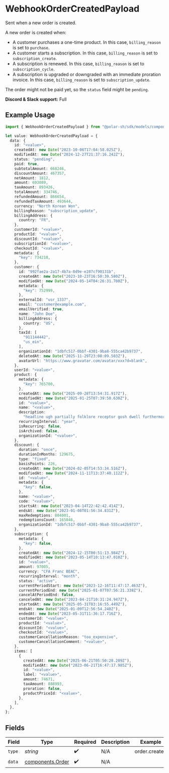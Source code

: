 # WebhookOrderCreatedPayload

Sent when a new order is created.

A new order is created when:

* A customer purchases a one-time product. In this case, `billing_reason` is set to `purchase`.
* A customer starts a subscription. In this case, `billing_reason` is set to `subscription_create`.
* A subscription is renewed. In this case, `billing_reason` is set to `subscription_cycle`.
* A subscription is upgraded or downgraded with an immediate proration invoice. In this case, `billing_reason` is set to `subscription_update`.

<Warning>The order might not be paid yet, so the `status` field might be `pending`.</Warning>

**Discord & Slack support:** Full

## Example Usage

```typescript
import { WebhookOrderCreatedPayload } from "@polar-sh/sdk/models/components/webhookordercreatedpayload.js";

let value: WebhookOrderCreatedPayload = {
  data: {
    id: "<value>",
    createdAt: new Date("2023-10-06T17:04:58.025Z"),
    modifiedAt: new Date("2024-12-27T21:37:16.242Z"),
    status: "pending",
    paid: true,
    subtotalAmount: 668246,
    discountAmount: 467357,
    netAmount: 1812,
    amount: 693089,
    taxAmount: 893426,
    totalAmount: 334746,
    refundedAmount: 866654,
    refundedTaxAmount: 493644,
    currency: "North Korean Won",
    billingReason: "subscription_update",
    billingAddress: {
      country: "FR",
    },
    customerId: "<value>",
    productId: "<value>",
    discountId: "<value>",
    subscriptionId: "<value>",
    checkoutId: "<value>",
    metadata: {
      "key": 734218,
    },
    customer: {
      id: "992fae2a-2a17-4b7a-8d9e-e287cf90131b",
      createdAt: new Date("2023-10-23T16:50:39.580Z"),
      modifiedAt: new Date("2024-05-14T04:26:31.780Z"),
      metadata: {
        "key": 752999,
      },
      externalId: "usr_1337",
      email: "customer@example.com",
      emailVerified: true,
      name: "John Doe",
      billingAddress: {
        country: "US",
      },
      taxId: [
        "911144442",
        "us_ein",
      ],
      organizationId: "1dbfc517-0bbf-4301-9ba8-555ca42b9737",
      deletedAt: new Date("2025-11-29T23:08:09.503Z"),
      avatarUrl: "https://www.gravatar.com/avatar/xxx?d=blank",
    },
    userId: "<value>",
    product: {
      metadata: {
        "key": 765700,
      },
      createdAt: new Date("2025-09-28T13:54:31.917Z"),
      modifiedAt: new Date("2025-01-25T07:39:50.630Z"),
      id: "<value>",
      name: "<value>",
      description:
        "headline ugh partially folklore receptor gosh dwell furthermore for midst",
      recurringInterval: "year",
      isRecurring: false,
      isArchived: false,
      organizationId: "<value>",
    },
    discount: {
      duration: "once",
      durationInMonths: 129675,
      type: "fixed",
      basisPoints: 226,
      createdAt: new Date("2024-02-05T14:53:34.516Z"),
      modifiedAt: new Date("2024-11-11T13:37:40.112Z"),
      id: "<value>",
      metadata: {
        "key": false,
      },
      name: "<value>",
      code: "<value>",
      startsAt: new Date("2023-04-14T22:42:42.414Z"),
      endsAt: new Date("2023-01-08T01:56:34.831Z"),
      maxRedemptions: 804001,
      redemptionsCount: 165046,
      organizationId: "1dbfc517-0bbf-4301-9ba8-555ca42b9737",
    },
    subscription: {
      metadata: {
        "key": false,
      },
      createdAt: new Date("2024-12-15T00:51:13.984Z"),
      modifiedAt: new Date("2023-05-14T10:13:47.010Z"),
      id: "<value>",
      amount: 97005,
      currency: "CFA Franc BEAC",
      recurringInterval: "month",
      status: "active",
      currentPeriodStart: new Date("2023-12-16T11:47:17.463Z"),
      currentPeriodEnd: new Date("2025-01-07T07:56:21.338Z"),
      cancelAtPeriodEnd: false,
      canceledAt: new Date("2023-04-21T10:31:24.947Z"),
      startedAt: new Date("2025-05-31T03:16:55.449Z"),
      endsAt: new Date("2025-01-09T12:56:54.240Z"),
      endedAt: new Date("2023-05-31T11:36:17.716Z"),
      customerId: "<value>",
      productId: "<value>",
      discountId: "<value>",
      checkoutId: "<value>",
      customerCancellationReason: "too_expensive",
      customerCancellationComment: "<value>",
    },
    items: [
      {
        createdAt: new Date("2025-06-21T05:50:28.209Z"),
        modifiedAt: new Date("2023-06-21T16:47:17.985Z"),
        id: "<value>",
        label: "<value>",
        amount: 74671,
        taxAmount: 888993,
        proration: false,
        productPriceId: "<value>",
      },
    ],
  },
};
```

## Fields

| Field                                                | Type                                                 | Required                                             | Description                                          | Example                                              |
| ---------------------------------------------------- | ---------------------------------------------------- | ---------------------------------------------------- | ---------------------------------------------------- | ---------------------------------------------------- |
| `type`                                               | *string*                                             | :heavy_check_mark:                                   | N/A                                                  | order.created                                        |
| `data`                                               | [components.Order](../../models/components/order.md) | :heavy_check_mark:                                   | N/A                                                  |                                                      |
